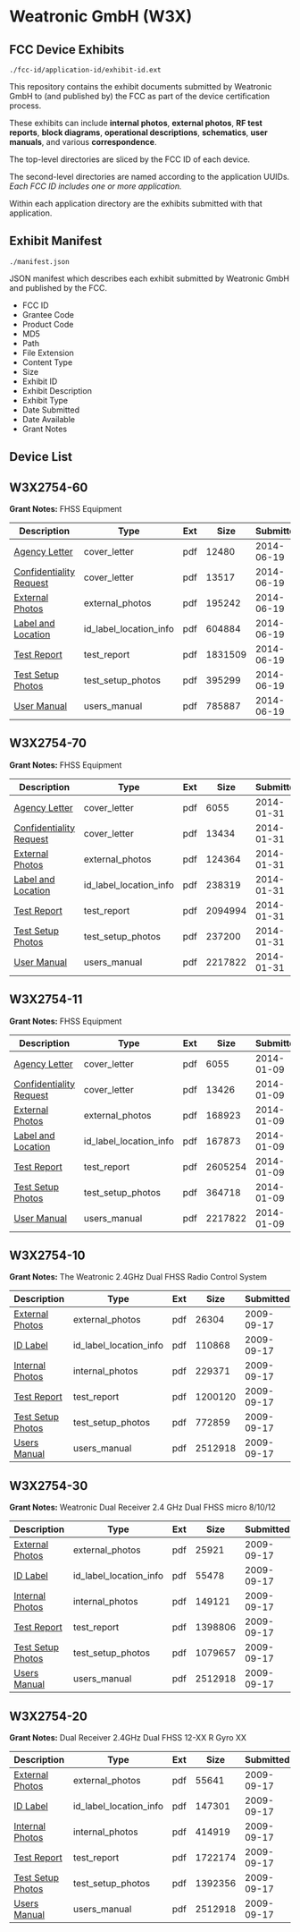 # Weatronic GmbH (W3X)
## FCC Device Exhibits

```
./fcc-id/application-id/exhibit-id.ext
```

This repository contains the exhibit documents submitted by Weatronic GmbH to (and published by) the FCC as part of the device certification process.

These exhibits can include **internal photos**, **external photos**, **RF test reports**, **block diagrams**, **operational descriptions**, **schematics**, **user manuals**, and various **correspondence**.

The top-level directories are sliced by the FCC ID of each device.

The second-level directories are named according to the application UUIDs. *Each FCC ID includes one or more application.*

Within each application directory are the exhibits submitted with that application. 

## Exhibit Manifest

```
./manifest.json
```

JSON manifest which describes each exhibit submitted by Weatronic GmbH and published by the FCC.

- FCC ID
- Grantee Code
- Product Code
- MD5
- Path
- File Extension
- Content Type
- Size
- Exhibit ID
- Exhibit Description
- Exhibit Type
- Date Submitted
- Date Available
- Grant Notes

## Device List
## W3X2754-60
**Grant Notes:** FHSS Equipment

| Description | Type | Ext | Size | Submitted | Available |
| ----------- | ---- | --- | ---- | --------- | --------- |
| [Agency Letter](W3X2754-60/b1d85ce200216eb124650597b7449016/2300170.pdf) | cover_letter | pdf | 12480 | 2014-06-19 | 2014-06-19 |
| [Confidentiality Request](W3X2754-60/b1d85ce200216eb124650597b7449016/2300171.pdf) | cover_letter | pdf | 13517 | 2014-06-19 | 2014-06-19 |
| [External Photos](W3X2754-60/b1d85ce200216eb124650597b7449016/2300172.pdf) | external_photos | pdf | 195242 | 2014-06-19 | 2014-06-19 |
| [Label and Location](W3X2754-60/b1d85ce200216eb124650597b7449016/2300173.pdf) | id_label_location_info | pdf | 604884 | 2014-06-19 | 2014-06-19 |
| [Test Report](W3X2754-60/b1d85ce200216eb124650597b7449016/2300177.pdf) | test_report | pdf | 1831509 | 2014-06-19 | 2014-06-19 |
| [Test Setup Photos](W3X2754-60/b1d85ce200216eb124650597b7449016/2300178.pdf) | test_setup_photos | pdf | 395299 | 2014-06-19 | 2014-06-19 |
| [User Manual](W3X2754-60/b1d85ce200216eb124650597b7449016/2300179.pdf) | users_manual | pdf | 785887 | 2014-06-19 | 2014-06-19 |
## W3X2754-70
**Grant Notes:** FHSS Equipment

| Description | Type | Ext | Size | Submitted | Available |
| ----------- | ---- | --- | ---- | --------- | --------- |
| [Agency Letter](W3X2754-70/adcf4fdf1dba4d2544d51fba6282ac7b/2161905.pdf) | cover_letter | pdf | 6055 | 2014-01-31 | 2014-01-31 |
| [Confidentiality Request](W3X2754-70/adcf4fdf1dba4d2544d51fba6282ac7b/2182263.pdf) | cover_letter | pdf | 13434 | 2014-01-31 | 2014-01-31 |
| [External Photos](W3X2754-70/adcf4fdf1dba4d2544d51fba6282ac7b/2182264.pdf) | external_photos | pdf | 124364 | 2014-01-31 | 2014-01-31 |
| [Label and Location](W3X2754-70/adcf4fdf1dba4d2544d51fba6282ac7b/2182265.pdf) | id_label_location_info | pdf | 238319 | 2014-01-31 | 2014-01-31 |
| [Test Report](W3X2754-70/adcf4fdf1dba4d2544d51fba6282ac7b/2182269.pdf) | test_report | pdf | 2094994 | 2014-01-31 | 2014-01-31 |
| [Test Setup Photos](W3X2754-70/adcf4fdf1dba4d2544d51fba6282ac7b/2182270.pdf) | test_setup_photos | pdf | 237200 | 2014-01-31 | 2014-01-31 |
| [User Manual](W3X2754-70/adcf4fdf1dba4d2544d51fba6282ac7b/2161914.pdf) | users_manual | pdf | 2217822 | 2014-01-31 | 2014-01-31 |
## W3X2754-11
**Grant Notes:** FHSS Equipment

| Description | Type | Ext | Size | Submitted | Available |
| ----------- | ---- | --- | ---- | --------- | --------- |
| [Agency Letter](W3X2754-11/cb2c0f9b293b574ebe9d6b5f98f23ac3/2161905.pdf) | cover_letter | pdf | 6055 | 2014-01-09 | 2014-01-09 |
| [Confidentiality Request](W3X2754-11/cb2c0f9b293b574ebe9d6b5f98f23ac3/2161906.pdf) | cover_letter | pdf | 13426 | 2014-01-09 | 2014-01-09 |
| [External Photos](W3X2754-11/cb2c0f9b293b574ebe9d6b5f98f23ac3/2161907.pdf) | external_photos | pdf | 168923 | 2014-01-09 | 2014-01-09 |
| [Label and Location](W3X2754-11/cb2c0f9b293b574ebe9d6b5f98f23ac3/2161908.pdf) | id_label_location_info | pdf | 167873 | 2014-01-09 | 2014-01-09 |
| [Test Report](W3X2754-11/cb2c0f9b293b574ebe9d6b5f98f23ac3/2161912.pdf) | test_report | pdf | 2605254 | 2014-01-09 | 2014-01-09 |
| [Test Setup Photos](W3X2754-11/cb2c0f9b293b574ebe9d6b5f98f23ac3/2161913.pdf) | test_setup_photos | pdf | 364718 | 2014-01-09 | 2014-01-09 |
| [User Manual](W3X2754-11/cb2c0f9b293b574ebe9d6b5f98f23ac3/2161914.pdf) | users_manual | pdf | 2217822 | 2014-01-09 | 2014-01-09 |
## W3X2754-10
**Grant Notes:** The Weatronic 2.4GHz Dual FHSS Radio Control System

| Description | Type | Ext | Size | Submitted | Available |
| ----------- | ---- | --- | ---- | --------- | --------- |
| [External Photos](W3X2754-10/89d84bbc2b71c16a796abe6a4fd2563d/1171255.pdf) | external_photos | pdf | 26304 | 2009-09-17 | 2009-09-17 |
| [ID Label](W3X2754-10/89d84bbc2b71c16a796abe6a4fd2563d/1171256.pdf) | id_label_location_info | pdf | 110868 | 2009-09-17 | 2009-09-17 |
| [Internal Photos](W3X2754-10/89d84bbc2b71c16a796abe6a4fd2563d/1171257.pdf) | internal_photos | pdf | 229371 | 2009-09-17 | 2009-09-17 |
| [Test Report](W3X2754-10/89d84bbc2b71c16a796abe6a4fd2563d/1171260.pdf) | test_report | pdf | 1200120 | 2009-09-17 | 2009-09-17 |
| [Test Setup Photos](W3X2754-10/89d84bbc2b71c16a796abe6a4fd2563d/1171261.pdf) | test_setup_photos | pdf | 772859 | 2009-09-17 | 2009-09-17 |
| [Users Manual](W3X2754-10/89d84bbc2b71c16a796abe6a4fd2563d/1171262.pdf) | users_manual | pdf | 2512918 | 2009-09-17 | 2009-09-17 |
## W3X2754-30
**Grant Notes:** Weatronic Dual Receiver 2.4 GHz Dual FHSS micro 8/10/12

| Description | Type | Ext | Size | Submitted | Available |
| ----------- | ---- | --- | ---- | --------- | --------- |
| [External Photos](W3X2754-30/e790fd6d0ec5a0a3fa3adc602cd3a446/1171345.pdf) | external_photos | pdf | 25921 | 2009-09-17 | 2009-09-17 |
| [ID Label](W3X2754-30/e790fd6d0ec5a0a3fa3adc602cd3a446/1171346.pdf) | id_label_location_info | pdf | 55478 | 2009-09-17 | 2009-09-17 |
| [Internal Photos](W3X2754-30/e790fd6d0ec5a0a3fa3adc602cd3a446/1171347.pdf) | internal_photos | pdf | 149121 | 2009-09-17 | 2009-09-17 |
| [Test Report](W3X2754-30/e790fd6d0ec5a0a3fa3adc602cd3a446/1171350.pdf) | test_report | pdf | 1398806 | 2009-09-17 | 2009-09-17 |
| [Test Setup Photos](W3X2754-30/e790fd6d0ec5a0a3fa3adc602cd3a446/1171351.pdf) | test_setup_photos | pdf | 1079657 | 2009-09-17 | 2009-09-17 |
| [Users Manual](W3X2754-30/e790fd6d0ec5a0a3fa3adc602cd3a446/1171262.pdf) | users_manual | pdf | 2512918 | 2009-09-17 | 2009-09-17 |
## W3X2754-20
**Grant Notes:** Dual Receiver 2.4GHz Dual FHSS 12-XX R Gyro XX

| Description | Type | Ext | Size | Submitted | Available |
| ----------- | ---- | --- | ---- | --------- | --------- |
| [External Photos](W3X2754-20/0060680236a89e9713a44e536d0d1b4e/1171293.pdf) | external_photos | pdf | 55641 | 2009-09-17 | 2009-09-17 |
| [ID Label](W3X2754-20/0060680236a89e9713a44e536d0d1b4e/1171294.pdf) | id_label_location_info | pdf | 147301 | 2009-09-17 | 2009-09-17 |
| [Internal Photos](W3X2754-20/0060680236a89e9713a44e536d0d1b4e/1171295.pdf) | internal_photos | pdf | 414919 | 2009-09-17 | 2009-09-17 |
| [Test Report](W3X2754-20/0060680236a89e9713a44e536d0d1b4e/1171298.pdf) | test_report | pdf | 1722174 | 2009-09-17 | 2009-09-17 |
| [Test Setup Photos](W3X2754-20/0060680236a89e9713a44e536d0d1b4e/1171299.pdf) | test_setup_photos | pdf | 1392356 | 2009-09-17 | 2009-09-17 |
| [Users Manual](W3X2754-20/0060680236a89e9713a44e536d0d1b4e/1171262.pdf) | users_manual | pdf | 2512918 | 2009-09-17 | 2009-09-17 |
